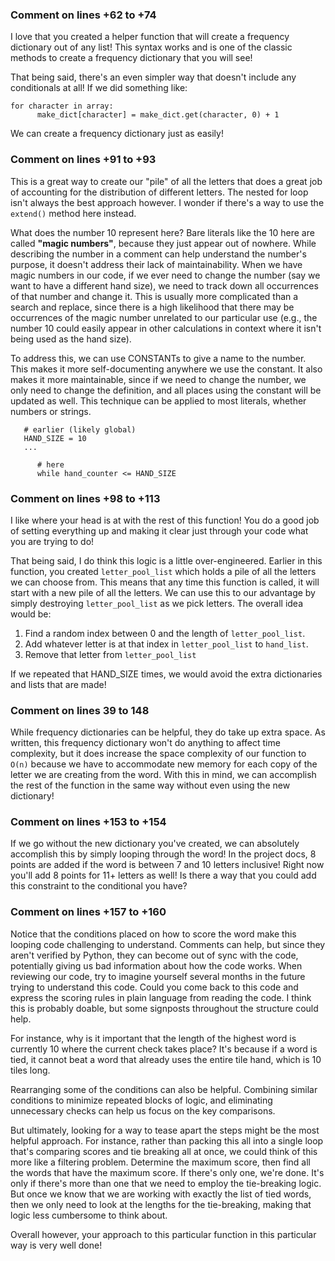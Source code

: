 ### Comment on lines +62 to +74 
I love that you created a helper function that will create a frequency dictionary out of any list! This syntax works and is one of the classic methods to create a frequency dictionary that you will see!

That being said, there's an even simpler way that doesn't include any conditionals at all! If we did something like:

```
for character in array:
      make_dict[character] = make_dict.get(character, 0) + 1
```

We can create a frequency dictionary just as easily!

### Comment on lines +91 to +93 
This is a great way to create our "pile" of all the letters that does a great job of accounting for the distribution of different letters. The nested for loop isn't always the best approach however. I wonder if there's a way to use the `extend()` method here instead.

What does the number 10 represent here? Bare literals like the 10 here are called **"magic numbers"**, because they just appear out of nowhere. While describing the number in a comment can help understand the number's purpose, it doesn't address their lack of maintainability. When we have magic numbers in our code, if we ever need to change the number (say we want to have a different hand size), we need to track down all occurrences of that number and change it. This is usually more complicated than a search and replace, since there is a high likelihood that there may be occurrences of the magic number unrelated to our particular use (e.g., the number 10 could easily appear in other calculations in context where it isn't being used as the hand size).

To address this, we can use CONSTANTs to give a name to the number. This makes it more self-documenting anywhere we use the constant. It also makes it more maintainable, since if we need to change the number, we only need to change the definition, and all places using the constant will be updated as well. This technique can be applied to most literals, whether numbers or strings.

```
   # earlier (likely global)
   HAND_SIZE = 10
   ...

      # here
      while hand_counter <= HAND_SIZE
```
### Comment on lines +98 to +113 
I like where your head is at with the rest of this function! You do a good job of setting everything up and making it clear just through your code what you are trying to do!

That being said, I do think this logic is a little over-engineered. Earlier in this function, you created `letter_pool_list` which holds a pile of all the letters we can choose from. This means that any time this function is called, it will start with a new pile of all the letters. We can use this to our advantage by simply destroying `letter_pool_list` as we pick letters. The overall idea would be:

1. Find a random index between 0 and the length of `letter_pool_list`.
2. Add whatever letter is at that index in `letter_pool_list` to `hand_list`.
3. Remove that letter from `letter_pool_list`

If we repeated that HAND_SIZE times, we would avoid the extra dictionaries and lists that are made!
### Comment on lines 39 to 148
While frequency dictionaries can be helpful, they do take up extra space. As written, this frequency dictionary won't do anything to affect time complexity, but it does increase the space complexity of our function to `O(n)` because we have to accommodate new memory for each copy of the letter we are creating from the word. With this in mind, we can accomplish the rest of the function in the same way without even using the new dictionary!
### Comment on lines +153 to +154 
If we go without the new dictionary you've created, we can absolutely accomplish this by simply looping through the word!
In the project docs, 8 points are added if the word is between 7 and 10 letters inclusive! Right now you'll add 8 points for 11+ letters as well! Is there a way that you could add this constraint to the conditional you have?
### Comment on lines +157 to +160
Notice that the conditions placed on how to score the word make this looping code challenging to understand. Comments can help, but since they aren't verified by Python, they can become out of sync with the code, potentially giving us bad information about how the code works. When reviewing our code, try to imagine yourself several months in the future trying to understand this code. Could you come back to this code and express the scoring rules in plain language from reading the code. I think this is probably doable, but some signposts throughout the structure could help.

For instance, why is it important that the length of the highest word is currently 10 where the current check takes place? It's because if a word is tied, it cannot beat a word that already uses the entire tile hand, which is 10 tiles long.

Rearranging some of the conditions can also be helpful. Combining similar conditions to minimize repeated blocks of logic, and eliminating unnecessary checks can help us focus on the key comparisons.

But ultimately, looking for a way to tease apart the steps might be the most helpful approach. For instance, rather than packing this all into a single loop that's comparing scores and tie breaking all at once, we could think of this more like a filtering problem. Determine the maximum score, then find all the words that have the maximum score. If there's only one, we're done. It's only if there's more than one that we need to employ the tie-breaking logic. But once we know that we are working with exactly the list of tied words, then we only need to look at the lengths for the tie-breaking, making that logic less cumbersome to think about.

Overall however, your approach to this particular function in this particular way is very well done!


